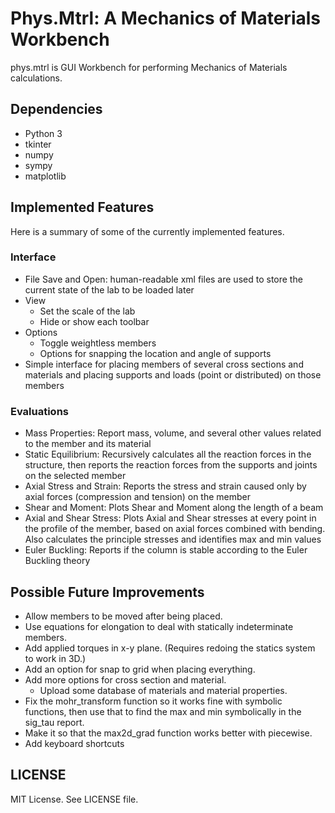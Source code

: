 # Phys.Mtrl: A Mechanics of Materials Workbench
phys.mtrl is GUI Workbench for performing Mechanics of Materials calculations.

## Dependencies
- Python 3
- tkinter
- numpy
- sympy
- matplotlib

## Implemented Features
Here is a summary of some of the currently implemented features.

### Interface
- File Save and Open: human-readable xml files are used to store the current state of the lab to be loaded later
- View
	- Set the scale of the lab
	- Hide or show each toolbar
- Options
	- Toggle weightless members
	- Options for snapping the location and angle of supports
- Simple interface for placing members of several cross sections and materials and placing supports and loads (point or distributed) on those members

### Evaluations
- Mass Properties: Report mass, volume, and several other values related to the member and its material
- Static Equilibrium: Recursively calculates all the reaction forces in the structure, then reports the reaction forces from the supports and joints on the selected member
- Axial Stress and Strain: Reports the stress and strain caused only by axial forces (compression and tension) on the member
- Shear and Moment: Plots Shear and Moment along the length of a beam
- Axial and Shear Stress: Plots Axial and Shear stresses at every point in the profile of the member, based on axial forces combined with bending. Also calculates the principle stresses and identifies max and min values
- Euler Buckling: Reports if the column is stable according to the Euler Buckling theory

## Possible Future Improvements
- Allow members to be moved after being placed.
- Use equations for elongation to deal with statically indeterminate members.
- Add applied torques in x-y plane. (Requires redoing the statics system to work in 3D.)
- Add an option for snap to grid when placing everything.
- Add more options for cross section and material.
	- Upload some database of materials and material properties.
- Fix the mohr\_transform function so it works fine with symbolic functions, then use that to find the max and min symbolically in the sig\_tau report.
- Make it so that the max2d\_grad function works better with piecewise.
- Add keyboard shortcuts

## LICENSE
MIT License. See LICENSE file.


